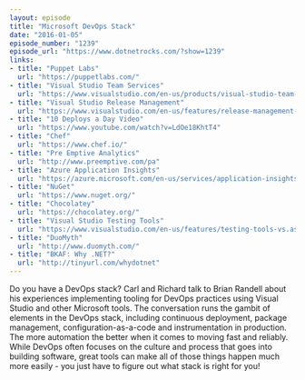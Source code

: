 ```yaml
---
layout: episode
title: "Microsoft DevOps Stack"
date: "2016-01-05"
episode_number: "1239"
episode_url: "https://www.dotnetrocks.com/?show=1239"
links:
- title: "Puppet Labs"
  url: "https://puppetlabs.com/"
- title: "Visual Studio Team Services"
  url: "https://www.visualstudio.com/en-us/products/visual-studio-team-services-vs.aspx"
- title: "Visual Studio Release Management"
  url: "https://www.visualstudio.com/en-us/features/release-management-vs.aspx"
- title: "10 Deploys a Day Video"
  url: "https://www.youtube.com/watch?v=LdOe18KhtT4"
- title: "Chef"
  url: "https://www.chef.io/"
- title: "Pre Emptive Analytics"
  url: "http://www.preemptive.com/pa"
- title: "Azure Application Insights"
  url: "https://azure.microsoft.com/en-us/services/application-insights/"
- title: "NuGet"
  url: "https://www.nuget.org/"
- title: "Chocolatey"
  url: "https://chocolatey.org/"
- title: "Visual Studio Testing Tools"
  url: "https://www.visualstudio.com/en-us/features/testing-tools-vs.aspx"
- title: "DuoMyth"
  url: "http://www.duomyth.com/"
- title: "BKAF: Why .NET?"
  url: "http://tinyurl.com/whydotnet"
---
```


Do you have a DevOps stack? Carl and Richard talk to Brian Randell about his experiences implementing tooling for DevOps practices using Visual Studio and other Microsoft tools. The conversation runs the gambit of elements in the DevOps stack, including continuous deployment, package management, configuration-as-a-code and instrumentation in production. The more automation the better when it comes to moving fast and reliably. While DevOps often focuses on the culture and process that goes into building software, great tools can make all of those things happen much more easily - you just have to figure out what stack is right for you!
